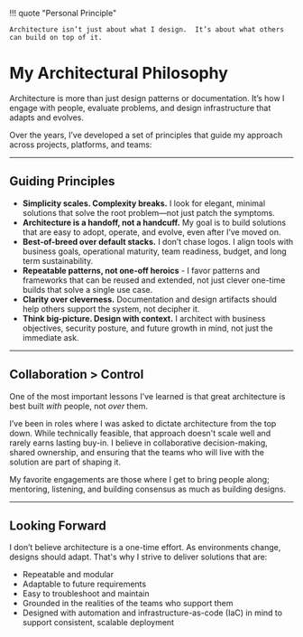 !!! quote "Personal Principle"

    Architecture isn’t just about what I design.  It’s about what others can build on top of it.

# My Architectural Philosophy
Architecture is more than just design patterns or documentation. It’s how I engage with people, evaluate problems, and design infrastructure that adapts and evolves.

Over the years, I’ve developed a set of principles that guide my approach across projects, platforms, and teams:

---

## Guiding Principles

- **Simplicity scales. Complexity breaks.** I look for elegant, minimal solutions that solve the root problem—not just patch the symptoms.
- **Architecture is a handoff, not a handcuff.** My goal is to build solutions that are easy to adopt, operate, and evolve, even after I’ve moved on.
- **Best-of-breed over default stacks.** I don’t chase logos. I align tools with business goals, operational maturity, team readiness, budget, and long term sustainability.
- **Repeatable patterns, not one-off heroics** - I favor patterns and frameworks that can be reused and extended, not just clever one-time builds that solve a single use case.
- **Clarity over cleverness.** Documentation and design artifacts should help others support the system, not decipher it.
- **Think big-picture. Design with context.** I architect with business objectives, security posture, and future growth in mind, not just the immediate ask.

---

## Collaboration > Control

One of the most important lessons I’ve learned is that great architecture is best built *with* people, not *over* them.

I’ve been in roles where I was asked to dictate architecture from the top down. While technically feasible, that approach doesn't scale well and rarely earns lasting buy-in. I believe in collaborative decision-making, shared ownership, and ensuring that the teams who will live with the solution are part of shaping it.

My favorite engagements are those where I get to bring people along; mentoring, listening, and building consensus as much as building designs.

---

## Looking Forward

I don’t believe architecture is a one-time effort. As environments change, designs should adapt. That's why I strive to deliver solutions that are:

- Repeatable and modular
- Adaptable to future requirements
- Easy to troubleshoot and maintain
- Grounded in the realities of the teams who support them
- Designed with automation and infrastructure-as-code (IaC) in mind to support consistent, scalable deployment
